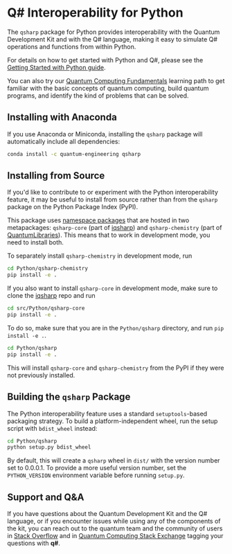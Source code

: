 # Q# Interoperability for Python #

The `qsharp` package for Python provides interoperability with the Quantum Development Kit and with the Q# language, making it easy to simulate Q# operations and functions from within Python.

For details on how to get started with Python and Q#, please see the [Getting Started with Python guide](https://docs.microsoft.com/quantum/install-guide/python).

You can also try our [Quantum Computing Fundamentals](https://aka.ms/learnqc) learning path to get familiar with the basic concepts of quantum computing, build quantum programs, and identify the kind of problems that can be solved.

## Installing with Anaconda ##

If you use Anaconda or Miniconda, installing the `qsharp` package will automatically include all dependencies:

```bash
conda install -c quantum-engineering qsharp
```

## Installing from Source ##

If you'd like to contribute to or experiment with the Python interoperability feature, it may be useful to install from source rather than from the `qsharp` package on the Python Package Index (PyPI).

This package uses [namespace packages](https://www.python.org/dev/peps/pep-0382/) that are hosted in two metapackages: `qsharp-core` (part of [iqsharp](http://www.github.com/microsoft/iqsharp)) and `qsharp-chemistry` (part of [QuantumLibraries](http://www.github.com/microsoft/QuantumLibraries)). This means that to work in development mode, you need to install both.

To separately install `qsharp-chemistry` in development mode, run

```bash
cd Python/qsharp-chemistry
pip install -e .
```

If you also want to install `qsharp-core` in development mode, make sure to clone the [iqsharp](http://www.github.com/microsoft/iqsharp) repo and run

```bash
cd src/Python/qsharp-core
pip install -e .
```

To do so, make sure that you are in the `Python/qsharp` directory, and run `pip install -e .`.

```bash
cd Python/qsharp
pip install -e .
```

This will install `qsharp-core` and `qsharp-chemistry` from the PyPI if they were not previously installed.

## Building the `qsharp` Package ##

The Python interoperability feature uses a standard `setuptools`-based packaging strategy.
To build a platform-independent wheel, run the setup script with `bdist_wheel` instead:

```bash
cd Python/qsharp
python setup.py bdist_wheel
```

By default, this will create a `qsharp` wheel in `dist/` with the version number set to 0.0.0.1.
To provide a more useful version number, set the `PYTHON_VERSION` environment variable before running `setup.py`.

## Support and Q&A

If you have questions about the Quantum Development Kit and the Q# language, or if you encounter issues while using any of the components of the kit, you can reach out to the quantum team and the community of users in [Stack Overflow](https://stackoverflow.com/questions/tagged/q%23) and in [Quantum Computing Stack Exchange](https://quantumcomputing.stackexchange.com/questions/tagged/q%23) tagging your questions with **q#**.
